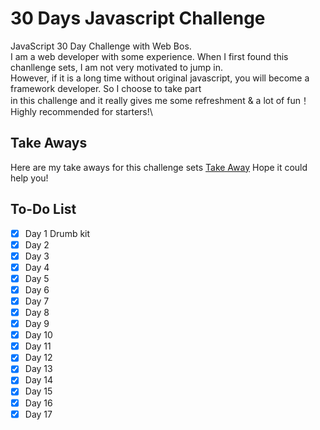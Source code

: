 # 30 Days Javascript Challenge

JavaScript 30 Day Challenge with Web Bos.  
I am a web developer with some experience. When I first found this chanllenge sets, I am not very motivated to jump in.\
However, if it is a long time without original javascript, you will become a framework developer. So I choose to take part\
in this challenge and it really gives me some refreshment & a lot of fun！\
Highly recommended for starters!\

## Take Aways

Here are my take aways for this challenge sets [Take Away]()
Hope it could help you!

## To-Do List

- [x] Day 1 Drumb kit
- [x] Day 2
- [x] Day 3
- [x] Day 4
- [x] Day 5
- [x] Day 6
- [x] Day 7
- [x] Day 8
- [x] Day 9
- [x] Day 10
- [x] Day 11
- [x] Day 12
- [x] Day 13
- [x] Day 14
- [x] Day 15
- [x] Day 16
- [x] Day 17
